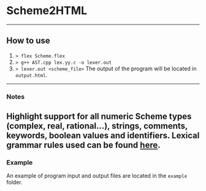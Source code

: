 # Scheme2HTML 
---
## How to use
1. `> flex Scheme.flex`
2. `> g++ AST.cpp lex.yy.c -o lexer.out`
3. `> lexer.out <scheme_file>`
The output of the program will be located in `output.html`.
---
### Notes
Highlight support for all numeric Scheme types (complex, real, rational...), strings, comments, keywords, boolean values and identifiers. 
Lexical grammar rules used can be found [here](https://www.cs.cmu.edu/Groups/AI/html/r4rs/r4rs_9.html).
---
### Example
An example of program input and output files are located in the `example` folder.